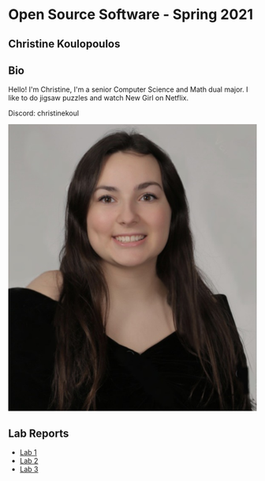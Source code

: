 # Open Source Software - Spring 2021
## Christine Koulopoulos

## Bio
Hello! I'm Christine, I'm a senior Computer Science and Math dual major. I like to do jigsaw puzzles and watch New Girl on Netflix.

Discord: christinekoul

![Christine](images/selfie.jpg)

## Lab Reports
* [Lab 1](https://github.com/christinekoul/oss-repo/blob/master/labs/lab-01/lab01.md)
* [Lab 2](https://github.com/christinekoul/oss-repo/blob/master/labs/lab-02/lab2.md)
* [Lab 3](https://github.com/christinekoul/oss-repo/blob/master/labs/lab-03/lab3.md)
